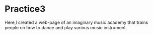 # Practice3
Here,I created a web-page of an imaginary music academy that trains people on how to dance and play various music instrument. 
